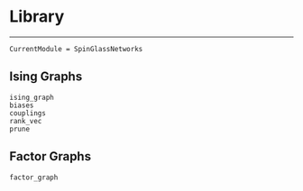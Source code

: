# Library

---

```@meta
CurrentModule = SpinGlassNetworks
```

## Ising Graphs

```@docs
ising_graph
biases
couplings
rank_vec
prune
```

## Factor Graphs

```@docs
factor_graph
```
